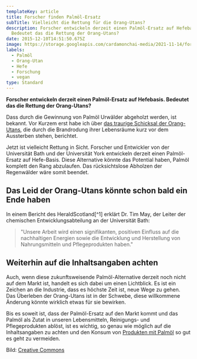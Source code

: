 ```yaml
---
templateKey: article
title: Forscher finden Palmöl-Ersatz
subTitle: Vielleicht die Rettung für die Orang-Utans?
description: Forscher entwickeln derzeit einen Palmöl-Ersatz auf Hefebasis.
  Bedeutet das die Rettung der Orang-Utans?
date: 2015-12-10T14:51:50.675Z
image: https://storage.googleapis.com/cardamonchai-media/2021-11-14/forscher-finden-palmoel-ersatz-imagine-181818_323130_1440_1019/640.webp
labels:
  - Palmöl
  - Orang-Utan
  - Hefe
  - Forschung
  - vegan
type: Standard
---
```


**Forscher entwickeln derzeit einen Palmöl-Ersatz auf Hefebasis. Bedeutet das die Rettung der Orang-Utans?**

Dass durch die Gewinnung von Palmöl Urwälder abgeholzt werden, ist bekannt. Vor Kurzem erst habe ich über [das traurige Schicksal der Orang-Utans](2020/04/feuer-im-regenwald), die durch die Brandrodung ihrer Lebensräume kurz vor dem Aussterben stehen, berichtet.

Jetzt ist vielleicht Rettung in Sicht. Forscher und Entwickler von der Universität Bath und der Universität York entwickeln derzeit einen Palmöl-Ersatz auf Hefe-Basis. Diese Alternative könnte das Potential haben, Palmöl komplett den Rang abzulaufen. Das rücksichtslose Abholzen der Regenwälder wäre somit beendet.

## Das Leid der Orang-Utans könnte schon bald ein Ende haben

In einem Bericht des HeraldScotland\[^1] erklärt Dr. Tim May, der Leiter der chemischen Entwicklungsabteilung an der Universität Bath:

> "Unsere Arbeit wird einen signifikanten, positiven Einfluss auf die nachhaltigen Energien sowie die Entwicklung und Herstellung von Nahrungsmitteln und Pflegeprodukten haben."

## Weiterhin auf die Inhaltsangaben achten

Auch, wenn diese zukunftsweisende Palmöl-Alternative derzeit noch nicht auf dem Markt ist, handelt es sich dabei um einen Lichtblick. Es ist ein Zeichen an die Industrie, dass es höchste Zeit ist, neue Wege zu gehen. Das Überleben der Orang-Utans ist in der Schwebe, diese willkommene Änderung könnte wirklich etwas für sie bewirken.

Bis es soweit ist, dass der Palmöl-Ersatz auf den Markt kommt und das Palmöl als Zutat in unseren Lebensmitteln, Reinigungs- und Pflegeprodukten ablöst, ist es wichtig, so genau wie möglich auf die Inhaltsangaben zu achten und den Konsum von [Produkten mit Palmöl](/2015/05/palmoel/) so gut es geht zu vermeiden.

[^1]: [Bericht im Herald Scotland](http://www.heraldscotland.com/news/14127733.Scientists_look_to_create_yeast_based_alternative_to_palm_oil/)

Bild: [Creative Commons](https://commons.wikimedia.org/wiki/File:Yeast_agar_plate-01.jpg)
